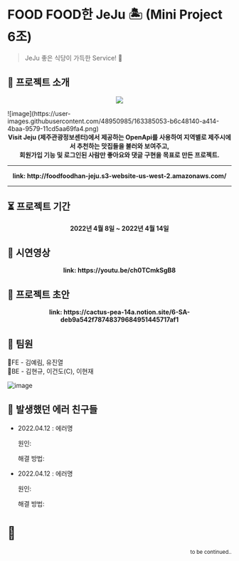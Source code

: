 # FOOD FOOD한 JeJu 🏝 (Mini Project 6조) 
> JeJu 좋은 식당이 가득한 Service! 🍊

## 👋 프로젝트 소개
<p align="center"><img src=https://ifh.cc/g/CW0w4g.png></p>
![image](https://user-images.githubusercontent.com/48950985/163385053-b6c48140-a414-4baa-9579-11cd5aa69fa4.png)

  
  <div align=center><strong>
Visit Jeju (제주관광정보센터)에서 제공하는 OpenApi를 사용하여 지역별로 제주시에서 추천하는 맛집들을 불러와 보여주고,<br>
회원가입 기능 및 로그인된 사람만 좋아요와 댓글 구현을 목표로 만든 프로젝트. 
  <hr> link: http://foodfoodhan-jeju.s3-website-us-west-2.amazonaws.com/ </hr>
  </strong></div>
  <hr></hr>
  
  
## ⏳ 프로젝트 기간
  <div align=center><strong>2022년 4월 8일 ~ 2022년 4월 14일 </strong></div>
  
  
## 🎥 시연영상
<div align=center><strong> link: https://youtu.be/ch0TCmkSgB8 </strong></div>

  
## 🌱 프로젝트 초안
<div align=center><strong> link: https://cactus-pea-14a.notion.site/6-SA-deb9a542f78748379684951445717af1 </strong></div>


## 👫 팀원
🤝FE  - 김예림, 유진열       
🤝BE  - 김현규, 이건도(C), 이현재 

![image](https://user-images.githubusercontent.com/48950985/163384911-3fa8aa19-f52e-4a4f-9671-09c2ff311883.png)


## 🌝 발생했던 에러 친구들 
* 2022.04.12 : 에러명

  원인:

  해결 방법:

* 2022.04.12 : 에러명

  원인:

  해결 방법:


# 🚩
<div align=right><small>to be continued..</small></div>
